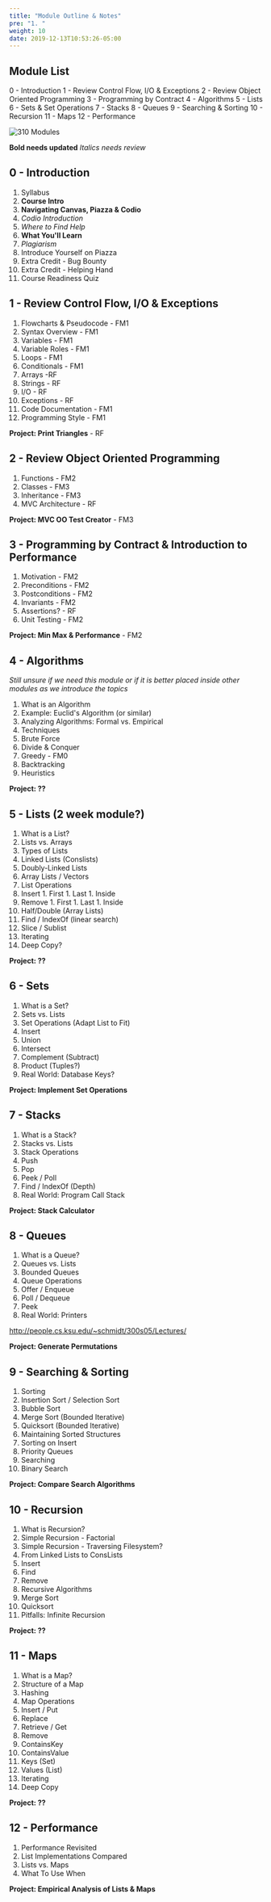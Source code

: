 ```yaml
---
title: "Module Outline & Notes"
pre: "1. "
weight: 10
date: 2019-12-13T10:53:26-05:00
---
```


## Module List

0 - Introduction
1 - Review Control Flow, I/O & Exceptions
2 - Review Object Oriented Programming
3 - Programming by Contract
4 - Algorithms
5 - Lists
6 - Sets & Set Operations
7 - Stacks
8 - Queues
9 - Searching & Sorting
10 - Recursion
11 - Maps
12 - Performance

![310 Modules](/images/310modules.png)

**Bold needs updated**
_Italics needs review_

## 0 - Introduction

1. Syllabus
1. **Course Intro**
1. **Navigating Canvas, Piazza & Codio**
1. _Codio Introduction_
1. _Where to Find Help_
1. **What You'll Learn**
1. _Plagiarism_
1. Introduce Yourself on Piazza
1. Extra Credit - Bug Bounty
1. Extra Credit - Helping Hand
1. Course Readiness Quiz

## 1 - Review Control Flow, I/O & Exceptions

1. Flowcharts & Pseudocode - FM1
1. Syntax Overview - FM1
1. Variables - FM1
1. Variable Roles - FM1
1. Loops - FM1
1. Conditionals - FM1
1. Arrays -RF
1. Strings - RF
1. I/O - RF
1. Exceptions - RF
1. Code Documentation - FM1
1. Programming Style - FM1

**Project: Print Triangles** - RF

## 2 - Review Object Oriented Programming

1. Functions - FM2
1. Classes - FM3
1. Inheritance - FM3
1. MVC Architecture - RF

**Project: MVC OO Test Creator** - FM3

## 3 - Programming by Contract & Introduction to Performance

1. Motivation - FM2
1. Preconditions - FM2
1. Postconditions - FM2
1. Invariants - FM2
1. Assertions? - RF
1. Unit Testing - FM2

**Project: Min Max & Performance** - FM2

## 4 - Algorithms

_Still unsure if we need this module or if it is better placed inside other modules as we introduce the topics_

1. What is an Algorithm
1. Example: Euclid's Algorithm (or similar)
1. Analyzing Algorithms: Formal vs. Empirical
1. Techniques
  1. Brute Force
  1. Divide & Conquer
  1. Greedy - FM0
  1. Backtracking
  1. Heuristics

**Project: ??**

## 5 - Lists (2 week module?)

1. What is a List?
1. Lists vs. Arrays
1. Types of Lists
  1. Linked Lists (Conslists)
  1. Doubly-Linked Lists
  1. Array Lists / Vectors
1. List Operations
  1. Insert
    1. First
    1. Last
    1. Inside
  1. Remove
    1. First
    1. Last
    1. Inside
  1. Half/Double (Array Lists)
  1. Find / IndexOf (linear search)
  1. Slice / Sublist
  1. Iterating
  1. Deep Copy?

**Project: ??**

## 6 - Sets

1. What is a Set?
1. Sets vs. Lists
1. Set Operations (Adapt List to Fit)
  1. Insert
  1. Union
  1. Intersect
  1. Complement (Subtract)
  1. Product (Tuples?)
1. Real World: Database Keys?

**Project: Implement Set Operations**

## 7 - Stacks

1. What is a Stack?
1. Stacks vs. Lists
1. Stack Operations
  1. Push
  1. Pop
  1. Peek / Poll
  1. Find / IndexOf (Depth)
1. Real World: Program Call Stack

**Project: Stack Calculator**

## 8 - Queues

1. What is a Queue?
1. Queues vs. Lists
1. Bounded Queues
1. Queue Operations
  1. Offer / Enqueue
  1. Poll / Dequeue
  1. Peek
1. Real World: Printers

http://people.cs.ksu.edu/~schmidt/300s05/Lectures/

**Project: Generate Permutations**

## 9 - Searching & Sorting

1. Sorting
  1. Insertion Sort / Selection Sort
  1. Bubble Sort
  1. Merge Sort (Bounded Iterative)
  1. Quicksort (Bounded Iterative)
1. Maintaining Sorted Structures
  1. Sorting on Insert
  1. Priority Queues
1. Searching
  1. Binary Search

**Project: Compare Search Algorithms**

## 10 - Recursion

1. What is Recursion?
1. Simple Recursion - Factorial
1. Simple Recursion - Traversing Filesystem?
1. From Linked Lists to ConsLists
  1. Insert
  1. Find
  1. Remove
1. Recursive Algorithms
  1. Merge Sort
  1. Quicksort
1. Pitfalls: Infinite Recursion

**Project: ??**

## 11 - Maps

1. What is a Map?
1. Structure of a Map
1. Hashing
1. Map Operations
  1. Insert / Put
  1. Replace
  1. Retrieve / Get
  1. Remove
  1. ContainsKey
  1. ContainsValue
  1. Keys (Set)
  1. Values (List)
  1. Iterating
  1. Deep Copy

**Project: ??**

## 12 - Performance

1. Performance Revisited
1. List Implementations Compared
1. Lists vs. Maps
1. What To Use When

**Project: Empirical Analysis of Lists & Maps**

